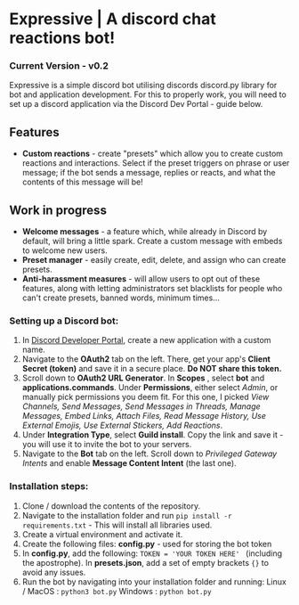 # Expressive | A discord chat reactions bot!
### Current Version - v0.2 

Expressive is a simple discord bot utilising discords discord.py library for bot and application development.
For this to properly work, you will need to set up a discord application via the Discord Dev Portal - guide below.

## Features
- **Custom reactions** - create "presets" which allow you to create custom reactions and interactions. Select if the preset triggers on phrase or user message; if the bot sends a message, replies or reacts, and what the contents of this message will be!

## Work in progress 
- **Welcome messages** - a feature which, while already in Discord by default, will bring a little spark. Create a custom message with embeds to welcome new users.
- **Preset manager** - easily create, edit, delete, and assign who can create presets.
- **Anti-harassment measures** - will allow users to opt out of these features, along with letting administrators set blacklists for people who can't create presets, banned words, minimum times...


### Setting up a Discord bot:
1. In [Discord Developer Portal](https://discord.com/developers/applications), create a new application with a custom name.
2. Navigate to the **OAuth2** tab on the left. There, get your app's **Client Secret (token)** and save it in a secure place. **Do NOT share this token.**
3. Scroll down to **OAuth2 URL Generator**. In **Scopes** , select **bot** and **applications.commands**. Under **Permissions**, either select *Admin*, or manually pick permissions you deem fit. For this one, I picked *View Channels, Send Messages, Send Messages in Threads, Manage Messages, Embed Links, Attach Files, Read Message History, Use External Emojis, Use External Stickers, Add Reactions*.
4. Under **Integration Type**, select **Guild install**. Copy the link and save it - you will use it to invite the bot to your servers.
5. Navigate to the **Bot** tab on the left. Scroll down to *Privileged Gateway Intents* and enable **Message Content Intent** (the last one).


### Installation steps:
1. Clone / download the contents of the repository.
3. Navigate to the installation folder and run `pip install -r requirements.txt` - This will install all libraries used.
4. Create a virtual environment and activate it.
5. Create the following files: **config.py** - used for storing the bot token
6. In **config.py**, add the following: `TOKEN = 'YOUR TOKEN HERE' ` (including the apostrophe). In **presets.json**, add a set of empty brackets `{}` to avoid any issues.
7. Run the bot by navigating into your installation folder and running:  Linux / MacOS :  `python3 bot.py`  Windows : `python bot.py` 
